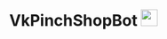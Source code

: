 <h1>
  VkPinchShopBot
  <img src="https://media.giphy.com/media/H9M7lvORlmeFmvGoqY/giphy.gif" width="30px"/>
</h1>
